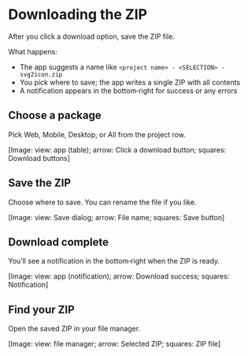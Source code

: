 # Downloading the ZIP

After you click a download option, save the ZIP file.

What happens:
- The app suggests a name like `<project name> - <SELECTION> - svg2icon.zip`
- You pick where to save; the app writes a single ZIP with all contents
- A notification appears in the bottom‑right for success or any errors

## Choose a package
Pick Web, Mobile, Desktop, or All from the project row.

[Image: view: app (table); arrow: Click a download button; squares: Download buttons]

## Save the ZIP
Choose where to save. You can rename the file if you like.

[Image: view: Save dialog; arrow: File name; squares: Save button]

## Download complete
You’ll see a notification in the bottom‑right when the ZIP is ready.

[Image: view: app (notification); arrow: Download success; squares: Notification]

## Find your ZIP
Open the saved ZIP in your file manager.

[Image: view: file manager; arrow: Selected ZIP; squares: ZIP file]
